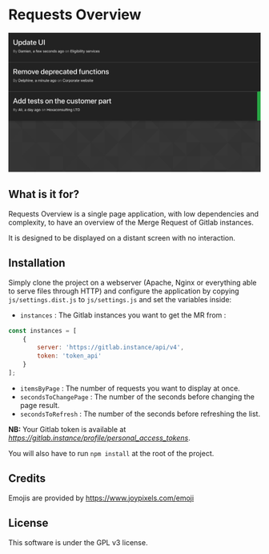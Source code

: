 # Requests Overview

![](https://raw.githubusercontent.com/martin-damien/requests-overview/master/img/screenshot.png)

## What is it for?

Requests Overview is a single page application, with low dependencies and complexity, to have
an overview of the Merge Request of Gitlab instances.

It is designed to be displayed on a distant screen with no interaction.

## Installation

Simply clone the project on a webserver (Apache, Nginx or everything able to 
serve files through HTTP) and configure the application by copying
`js/settings.dist.js` to `js/settings.js` and set the variables inside:

- `instances` : The Gitlab instances you want to get the MR from :
```javascript
const instances = [
    {
        server: 'https://gitlab.instance/api/v4',
        token: 'token_api'
    }
];
```
- `itemsByPage` : The number of requests you want to display at once.
- `secondsToChangePage` : The number of the seconds before changing the page result.
- `secondsToRefresh` : The number of the seconds before refreshing the list.

**NB:** Your Gitlab token is available at *https://gitlab.instance/profile/personal_access_tokens*.

You will also have to run `npm install` at the root of the project.

## Credits

Emojis are provided by https://www.joypixels.com/emoji

## License

This software is under the GPL v3 license.
